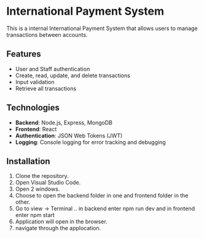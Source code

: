 #  International Payment System

This is a internal International Payment System that allows users to manage transactions between accounts.

## Features

- User and Staff authentication
- Create, read, update, and delete transactions
- Input validation 
- Retrieve all transactions

## Technologies

- **Backend**: Node.js, Express, MongoDB
- **Frontend**: React
- **Authentication**: JSON Web Tokens (JWT)
- **Logging**: Console logging for error tracking and debugging

## Installation

1. Clone the repository.
2. Open Visual Studio Code.
3. Open 2 windows.
3. Choose to open the backend folder in one and frontend folder in the other.
4. Go to view -> Terminal .. in backend enter npm run dev and in frontend enter npm start
5. Application will open in the browser.
6. navigate through the applocation.
